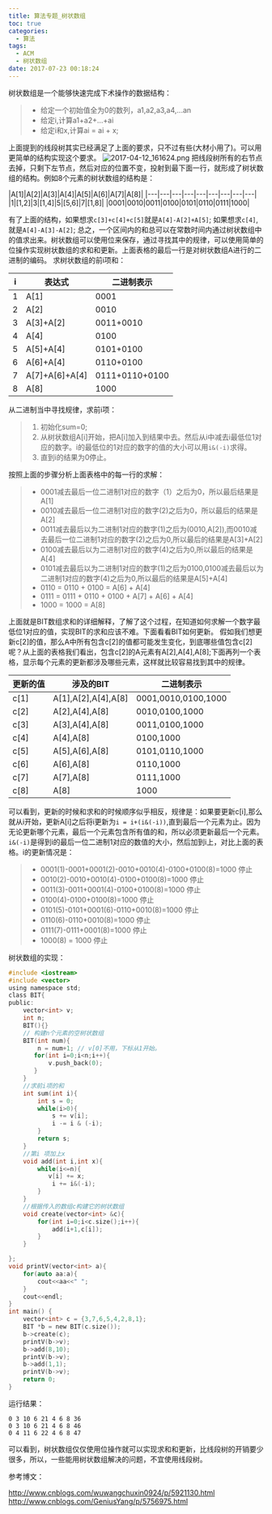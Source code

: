 ```yaml
---
title: 算法专题_树状数组
toc: true
categories:
  - 算法
tags:
  - ACM
  - 树状数组
date: 2017-07-23 00:18:24
---
```


树状数组是一个能够快速完成下术操作的数据结构：

> - 给定一个初始值全为0的数列，a1,a2,a3,a4,...an
> - 给定i,计算a1+a2+...+ai
> - 给定i和x,计算ai = ai + x;

<!-- more -->

上面提到的线段树其实已经满足了上面的要求，只不过有些(大材小用了)。可以用更简单的结构实现这个要求。
![2017-04-12_161624.png](2017-04-12_161624.png)
把线段树所有的右节点去掉，只剩下左节点，然后对应的位置不变，投射到最下面一行，就形成了树状数组的结构。例如8个元素的树状数组的结构是：

|A[1]|A[2]|A[3]|A[4]|A[5]|A[6]|A[7]|A[8]|
|---|---|---|---|---|---|---|---|---|
|1|[1,2]|3|[1,4]|5|[5,6]|7|[1,8]|
|0001|0010|0011|0100|0101|0110|0111|1000|

有了上面的结构，如果想求`c[3]+c[4]+c[5]`就是`A[4]-A[2]+A[5]`;
如果想求`c[4]`,就是`A[4]-A[3]-A[2]`; 总之，一个区间内的和总可以在常数时间内通过树状数组中的值求出来。树状数组可以使用位来保存，通过寻找其中的规律，可以使用简单的位操作实现树状数组的求和和更新。上面表格的最后一行是对树状数组A进行的二进制的编码。
求树状数组的前i项和：

|i|表达式|二进制表示|
|--|--|--|
|1|A[1]|0001|
|2|A[2]|0010|
|3|A[3]+A[2]|0011+0010|
|4|A[4]|0100|
|5|A[5]+A[4]|0101+0100|
|6|A[6]+A[4]|0110+0100|
|7|A[7]+A[6]+A[4]|0111+0110+0100|
|8|A[8]|1000|

从二进制当中寻找规律，求前i项：

> 1. 初始化sum=0;
> 2. 从树状数组A[i]开始，把A[i]加入到结果中去。然后从i中减去i最低位1对应的数字。i的最低位的1对应的数字的值的大小可以用`i&(-i)`求得。
> 3. 直到i的结果为0停止。

按照上面的步骤分析上面表格中的每一行的求解：

>- 0001减去最后一位二进制1对应的数字（1）之后为0，所以最后结果是A[1]
>- 0010减去最后一位二进制1对应的数字(2)之后为0，所以最后的结果是A[2]
>- 0011减去最后以为二进制1对应的数字(1)之后为(0010,A[2]),而0010减去最后一位二进制1对应的数字(2)之后为0,所以最后的结果是A[3]+A[2]
>- 0100减去最后以为二进制1对应的数字(4)之后为0,所以最后的结果是A[4]
>- 0101减去最后以为二进制1对应的数字(1)之后为0100,0100减去最后以为二进制1对应的数字(4)之后为0,所以最后的结果是A[5]+A[4]
>- 0110 = 0110 + 0100 = A[6] + A[4]
>- 0111 = 0111 + 0110 + 0100 + A[7] + A[6] + A[4]
>- 1000 = 1000 = A[8]

上面就是BIT数组求和的详细解释，了解了这个过程，在知道如何求解一个数字最低位1对应的值，实现BIT的求和应该不难。下面看看BIT如何更新。
假如我们想更新c[2]的值，那么A中所有包含c[2]的值都可能发生变化，到底哪些值包含c[2]呢？从上面的表格我们看出，包含c[2]的A元素有A[2],A[4],A[8];下面再列一个表格，显示每个元素的更新都涉及哪些元素，这样就比较容易找到其中的规律。

|更新的值|涉及的BIT|二进制表示|
|--|--|--|
|c[1]|A[1],A[2],A[4],A[8]|0001,0010,0100,1000|
|c[2]|A[2],A[4],A[8]|0010,0100,1000|
|c[3]|A[3],A[4],A[8]|0011,0100,1000|
|c[4]|A[4],A[8]|0100,1000|
|c[5]|A[5],A[6],A[8]|0101,0110,1000|
|c[6]|A[6],A[8]|0110,1000|
|c[7]|A[7],A[8]|0111,1000|
|c[8]|A[8]|1000|

可以看到，更新的时候和求和的时候顺序似乎相反，规律是：如果要更新c[i],那么就从i开始，更新A[i]之后将i更新为`i = i+(i&(-i))`,直到最后一个元素为止。因为无论更新哪个元素，最后一个元素包含所有值的和，所以必须更新最后一个元素。`i&(-i)`是得到i的最后一位二进制1对应的数值的大小，然后加到i上，对比上面的表格。i的更新情况是：

> - 0001(1)-0001+0001(2)-0010+0010(4)-0100+0100(8)=1000 停止
> - 0010(2)-0010+0010(4)-0100+0100(8)=1000 停止
> - 0011(3)-0011+0001(4)-0100+0100(8)=1000 停止
> - 0100(4)-0100+0100(8)=1000 停止
> - 0101(5)-0101+0001(6)-0110+0010(8)=1000 停止
> - 0110(6)-0110+0010(8)=1000 停止
> - 0111(7)-0111+0001(8)=1000 停止
> - 1000(8) = 1000 停止

树状数组的实现：

```c
#include <iostream>
#include <vector>
using namespace std;
class BIT{
public:
    vector<int> v;
    int n;
    BIT(){}
    // 构建n个元素的空树状数组
    BIT(int num){
        n = num+1; // v[0]不用，下标从1开始。
       for(int i=0;i<n;i++){
           v.push_back(0);
       }
    }
    //求前i项的和
    int sum(int i){
        int s = 0;
        while(i>0){
            s += v[i];
            i -= i & (-i);
        }
        return s;
    }
    //第i 项加上x
    void add(int i,int x){
        while(i<=n){
           v[i] += x;
            i += i&(-i);
        }
    }
    //根据传入的数组c构建它的树状数组
    void create(vector<int> &c){
        for(int i=0;i<c.size();i++){
            add(i+1,c[i]);
        }
    }

};
void printV(vector<int> a){
    for(auto aa:a){
        cout<<aa<<" ";
    }
    cout<<endl;
}
int main() {
    vector<int> c = {3,7,6,5,4,2,8,1};
    BIT *b = new BIT(c.size());
    b->create(c);
    printV(b->v);
    b->add(8,10);
    printV(b->v);
    b->add(1,1);
    printV(b->v);
    return 0;
}
```

运行结果：

```
0 3 10 6 21 4 6 8 36
0 3 10 6 21 4 6 8 46
0 4 11 6 22 4 6 8 47
```

可以看到，树状数组仅仅使用位操作就可以实现求和和更新，比线段树的开销要少很多，所以，一些能用树状数组解决的问题，不宜使用线段树。

参考博文：

http://www.cnblogs.com/wuwangchuxin0924/p/5921130.html
http://www.cnblogs.com/GeniusYang/p/5756975.html
